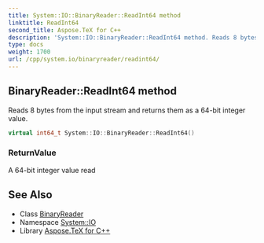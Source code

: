 ```yaml
---
title: System::IO::BinaryReader::ReadInt64 method
linktitle: ReadInt64
second_title: Aspose.TeX for C++
description: 'System::IO::BinaryReader::ReadInt64 method. Reads 8 bytes from the input stream and returns them as a 64-bit integer value in C++.'
type: docs
weight: 1700
url: /cpp/system.io/binaryreader/readint64/
---
```

## BinaryReader::ReadInt64 method


Reads 8 bytes from the input stream and returns them as a 64-bit integer value.

```cpp
virtual int64_t System::IO::BinaryReader::ReadInt64()
```


### ReturnValue

A 64-bit integer value read

## See Also

* Class [BinaryReader](../)
* Namespace [System::IO](../../)
* Library [Aspose.TeX for C++](../../../)
